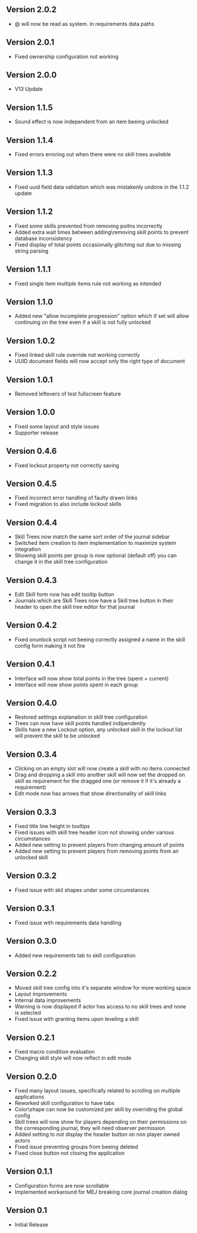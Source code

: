 ## Version 2.0.2
- @ will now be read as system. in requirements data paths

## Version 2.0.1
- Fixed ownership configuration not working

## Version 2.0.0
- V13 Update

## Version 1.1.5
- Sound effect is now independent from an item beeing unlocked

## Version 1.1.4
- Fixed errors erroring out when there were no skill trees availeble

## Version 1.1.3
- Fixed uuid field data validation which was mistakenly undone in the 1.1.2 update

## Version 1.1.2
- Fixed some skills prevented from removing poitns incorrectly
- Added extra wait times between adding\removing skill points to prevent database inconsistency
- Fixed display of total points occasionally glitching out due to missing string parsing

## Version 1.1.1
- Fixed single item multiple items rule not working as intended

## Version 1.1.0
- Added new "allow incomplete progression" option which if set will allow continuing on the tree even if a skill is not fully unlocked

## Version 1.0.2
- Fixed linked skill rule override not working correctly
- UUID document fields will now accept only the right type of document

## Version 1.0.1
- Removed leftovers of test fullscreen feature

## Version 1.0.0
- Fixed some layout and style issues
- Supporter release

## Version 0.4.6
- Fixed lockout property not correctly saving

## Version 0.4.5
- Fixed incorrect error handling of faulty drawn links
- Fixed migration to also include lockout skills

## Version 0.4.4
- Skill Trees now match the same sort order of the journal sidebar
- Switched item creation to item implementation to maximize system integration
- Showing skill points per group is now optional (default off) you can change it in the skill tree configuration

## Version 0.4.3
- Edit Skill form now has edit tooltip button
- Journals which are Skill Trees now have a Skill tree button in their header to open the skill tree editor for that journal

## Version 0.4.2
- Fixed onunlock script not beeing correctly assigned a name in the skill config form making it not fire

## Version 0.4.1
- Interface will now show total points in the tree (spent + current)
- Interface will now show points spent in each group

## Version 0.4.0
- Restored settings explanation in skill tree configuration
- Trees can now have skill points handled indipendently
- Skills have a new Lockout option, any unlocked skill in the lockout list will prevent the skill to be unlocked

## Version 0.3.4
- Clicking on an empty slot will now create a skill with no items connected
- Drag and dropping a skill into another skill will now set the dropped on skill as requirement for the dragged one (or remove it if it's already a requirement)
- Edit mode now has arrows that show directionality of skill links

## Version 0.3.3
- Fixed title line height in tooltips
- Fixed issues with skill tree header icon not showing under various circumstances
- Added new setting to prevent players from changing amount of points
- Added new setting to prevent players from removing points from an unlocked skill

## Version 0.3.2
- Fixed issue with skil shapes under some circumstances

## Version 0.3.1
- Fixed issue with requirements data handling

## Version 0.3.0
- Added new requirements tab to skill configuration

## Version 0.2.2
- Moved skill tree config into it's separate window for more working space
- Layout improvements
- Internal data improvements
- Warning is now displayed if actor has access to no skill trees and none is selected
- Fixed issue with granting items upon leveling a skill

## Version 0.2.1
- Fixed macro condition evaluation
- Changing skill style will now reflect in edit mode

## Version 0.2.0
- Fixed many layout issues, specifically related to scrolling on multiple applications
- Reworked skill configuration to have tabs
- Color\shape can now be customized per skill by overriding the global config
- Skill trees will now show for players depending on their permissions on the corresponding journal, they will need observer permission
- Added setting to not display the header button on non player owned actors
- Fixed issue preventing groups from beeing deleted
- Fixed close button not closing the application

## Version 0.1.1
- Configuration forms are now scrollable
- Implemented workaround for MEJ breaking core journal creation dialog

## Version 0.1
- Initial Release

